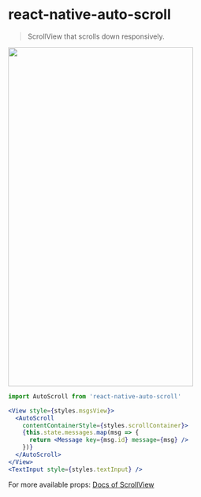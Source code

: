 # react-native-auto-scroll

> ScrollView that scrolls down responsively.

<img width="375" height="687" src="https://raw.githubusercontent.com/fritx/react-native-auto-scroll/dev/demo.gif">


```jsx
import AutoScroll from 'react-native-auto-scroll'

<View style={styles.msgsView}>
  <AutoScroll
    contentContainerStyle={styles.scrollContainer}>
    {this.state.messages.map(msg => {
      return <Message key={msg.id} message={msg} />
    })}
  </AutoScroll>
</View>
<TextInput style={styles.textInput} />
```

For more available props: [Docs of ScrollView](https://facebook.github.io/react-native/docs/scrollview.html)

